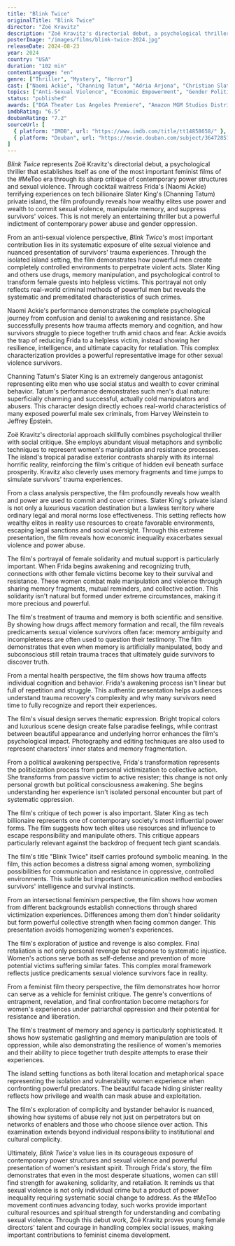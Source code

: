 ```yaml
---
title: "Blink Twice"
originalTitle: "Blink Twice"
director: "Zoë Kravitz"
description: "Zoë Kravitz's directorial debut, a psychological thriller starring Naomi Ackie and Channing Tatum. Following cocktail waitress Frida who is invited to tech billionaire Slater King's private island vacation, only to discover the men on the island are plotting sinister activities. The film deeply explores crucial issues including power abuse, sexual violence, collective trauma, female solidarity, and elite corruption, showcasing women's awakening and resistance when facing systemic oppression."
posterImage: "/images/films/blink-twice-2024.jpg"
releaseDate: 2024-08-23
year: 2024
country: "USA"
duration: "102 min"
contentLanguage: "en"
genre: ["Thriller", "Mystery", "Horror"]
cast: ["Naomi Ackie", "Channing Tatum", "Adria Arjona", "Christian Slater", "Simon Rex"]
topics: ["Anti-Sexual Violence", "Economic Empowerment", "Gender Politics", "Mental Health", "Intersectional Feminism", "Class Analysis", "Female Friendship", "Political Consciousness"]
status: "published"
awards: ["DGA Theater Los Angeles Premiere", "Amazon MGM Studios Distribution", "Toronto International Film Festival Screening", "Critics Choice Award Nomination"]
imdbRating: "6.5"
doubanRating: "7.2"
sourceUrl: [
  { platform: "IMDB", url: "https://www.imdb.com/title/tt14858658/" },
  { platform: "Douban", url: "https://movie.douban.com/subject/36472851/" }
]
---
```


*Blink Twice* represents Zoë Kravitz's directorial debut, a psychological thriller that establishes itself as one of the most important feminist films of the #MeToo era through its sharp critique of contemporary power structures and sexual violence. Through cocktail waitress Frida's (Naomi Ackie) terrifying experiences on tech billionaire Slater King's (Channing Tatum) private island, the film profoundly reveals how wealthy elites use power and wealth to commit sexual violence, manipulate memory, and suppress survivors' voices. This is not merely an entertaining thriller but a powerful indictment of contemporary power abuse and gender oppression.

From an anti-sexual violence perspective, *Blink Twice's* most important contribution lies in its systematic exposure of elite sexual violence and nuanced presentation of survivors' trauma experiences. Through the isolated island setting, the film demonstrates how powerful men create completely controlled environments to perpetrate violent acts. Slater King and others use drugs, memory manipulation, and psychological control to transform female guests into helpless victims. This portrayal not only reflects real-world criminal methods of powerful men but reveals the systematic and premeditated characteristics of such crimes.

Naomi Ackie's performance demonstrates the complete psychological journey from confusion and denial to awakening and resistance. She successfully presents how trauma affects memory and cognition, and how survivors struggle to piece together truth amid chaos and fear. Ackie avoids the trap of reducing Frida to a helpless victim, instead showing her resilience, intelligence, and ultimate capacity for retaliation. This complex characterization provides a powerful representative image for other sexual violence survivors.

Channing Tatum's Slater King is an extremely dangerous antagonist representing elite men who use social status and wealth to cover criminal behavior. Tatum's performance demonstrates such men's dual nature: superficially charming and successful, actually cold manipulators and abusers. This character design directly echoes real-world characteristics of many exposed powerful male sex criminals, from Harvey Weinstein to Jeffrey Epstein.

Zoë Kravitz's directorial approach skillfully combines psychological thriller with social critique. She employs abundant visual metaphors and symbolic techniques to represent women's manipulation and resistance processes. The island's tropical paradise exterior contrasts sharply with its internal horrific reality, reinforcing the film's critique of hidden evil beneath surface prosperity. Kravitz also cleverly uses memory fragments and time jumps to simulate survivors' trauma experiences.

From a class analysis perspective, the film profoundly reveals how wealth and power are used to commit and cover crimes. Slater King's private island is not only a luxurious vacation destination but a lawless territory where ordinary legal and moral norms lose effectiveness. This setting reflects how wealthy elites in reality use resources to create favorable environments, escaping legal sanctions and social oversight. Through this extreme presentation, the film reveals how economic inequality exacerbates sexual violence and power abuse.

The film's portrayal of female solidarity and mutual support is particularly important. When Frida begins awakening and recognizing truth, connections with other female victims become key to their survival and resistance. These women combat male manipulation and violence through sharing memory fragments, mutual reminders, and collective action. This solidarity isn't natural but formed under extreme circumstances, making it more precious and powerful.

The film's treatment of trauma and memory is both scientific and sensitive. By showing how drugs affect memory formation and recall, the film reveals predicaments sexual violence survivors often face: memory ambiguity and incompleteness are often used to question their testimony. The film demonstrates that even when memory is artificially manipulated, body and subconscious still retain trauma traces that ultimately guide survivors to discover truth.

From a mental health perspective, the film shows how trauma affects individual cognition and behavior. Frida's awakening process isn't linear but full of repetition and struggle. This authentic presentation helps audiences understand trauma recovery's complexity and why many survivors need time to fully recognize and report their experiences.

The film's visual design serves thematic expression. Bright tropical colors and luxurious scene design create false paradise feelings, while contrast between beautiful appearance and underlying horror enhances the film's psychological impact. Photography and editing techniques are also used to represent characters' inner states and memory fragmentation.

From a political awakening perspective, Frida's transformation represents the politicization process from personal victimization to collective action. She transforms from passive victim to active resister; this change is not only personal growth but political consciousness awakening. She begins understanding her experience isn't isolated personal encounter but part of systematic oppression.

The film's critique of tech power is also important. Slater King as tech billionaire represents one of contemporary society's most influential power forms. The film suggests how tech elites use resources and influence to escape responsibility and manipulate others. This critique appears particularly relevant against the backdrop of frequent tech giant scandals.

The film's title "Blink Twice" itself carries profound symbolic meaning. In the film, this action becomes a distress signal among women, symbolizing possibilities for communication and resistance in oppressive, controlled environments. This subtle but important communication method embodies survivors' intelligence and survival instincts.

From an intersectional feminism perspective, the film shows how women from different backgrounds establish connections through shared victimization experiences. Differences among them don't hinder solidarity but form powerful collective strength when facing common danger. This presentation avoids homogenizing women's experiences.

The film's exploration of justice and revenge is also complex. Final retaliation is not only personal revenge but response to systematic injustice. Women's actions serve both as self-defense and prevention of more potential victims suffering similar fates. This complex moral framework reflects justice predicaments sexual violence survivors face in reality.

From a feminist film theory perspective, the film demonstrates how horror can serve as a vehicle for feminist critique. The genre's conventions of entrapment, revelation, and final confrontation become metaphors for women's experiences under patriarchal oppression and their potential for resistance and liberation.

The film's treatment of memory and agency is particularly sophisticated. It shows how systematic gaslighting and memory manipulation are tools of oppression, while also demonstrating the resilience of women's memories and their ability to piece together truth despite attempts to erase their experiences.

The island setting functions as both literal location and metaphorical space representing the isolation and vulnerability women experience when confronting powerful predators. The beautiful facade hiding sinister reality reflects how privilege and wealth can mask abuse and exploitation.

The film's exploration of complicity and bystander behavior is nuanced, showing how systems of abuse rely not just on perpetrators but on networks of enablers and those who choose silence over action. This examination extends beyond individual responsibility to institutional and cultural complicity.

Ultimately, *Blink Twice's* value lies in its courageous exposure of contemporary power structures and sexual violence and powerful presentation of women's resistant spirit. Through Frida's story, the film demonstrates that even in the most desperate situations, women can still find strength for awakening, solidarity, and retaliation. It reminds us that sexual violence is not only individual crime but a product of power inequality requiring systematic social change to address. As the #MeToo movement continues advancing today, such works provide important cultural resources and spiritual strength for understanding and combating sexual violence. Through this debut work, Zoë Kravitz proves young female directors' talent and courage in handling complex social issues, making important contributions to feminist cinema development.
